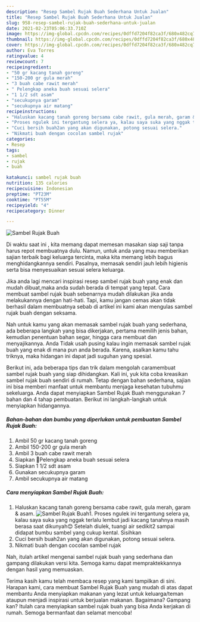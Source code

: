 ```yaml
---
description: "Resep Sambel Rujak Buah Sederhana Untuk Jualan"
title: "Resep Sambel Rujak Buah Sederhana Untuk Jualan"
slug: 958-resep-sambel-rujak-buah-sederhana-untuk-jualan
date: 2021-02-23T05:06:33.710Z
image: https://img-global.cpcdn.com/recipes/0dffd7204f82ca3f/680x482cq70/sambel-rujak-buah-foto-resep-utama.jpg
thumbnail: https://img-global.cpcdn.com/recipes/0dffd7204f82ca3f/680x482cq70/sambel-rujak-buah-foto-resep-utama.jpg
cover: https://img-global.cpcdn.com/recipes/0dffd7204f82ca3f/680x482cq70/sambel-rujak-buah-foto-resep-utama.jpg
author: Eva Torres
ratingvalue: 4
reviewcount: 7
recipeingredient:
- "50 gr kacang tanah goreng"
- "150-200 gr gula merah"
- "3 buah cabe rawit merah"
- " Pelengkap aneka buah sesuai selera"
- "1 1/2 sdt asam"
- "secukupnya garam"
- "secukupnya air matang"
recipeinstructions:
- "Haluskan kacang tanah goreng bersama cabe rawit, gula merah, garam &amp; asam."
- "Proses ngulek ini tergantung selera ya, kalau saya suka yang nggak terlalu lembut jadi kacang tanahnya masih berasa saat dikunyah😊 Setelah diulek, tuangi air sedikit2 sampai didapat bumbu sambel yang cukup kental. Sisihkan"
- "Cuci bersih buah2an yang akan digunakan, potong sesuai selera."
- "Nikmati buah dengan cocolan sambel rujak"
categories:
- Resep
tags:
- sambel
- rujak
- buah

katakunci: sambel rujak buah 
nutrition: 135 calories
recipecuisine: Indonesian
preptime: "PT23M"
cooktime: "PT55M"
recipeyield: "4"
recipecategory: Dinner

---
```



![Sambel Rujak Buah](https://img-global.cpcdn.com/recipes/0dffd7204f82ca3f/680x482cq70/sambel-rujak-buah-foto-resep-utama.jpg)

Di waktu  saat ini , kita memang dapat memesan masakan siap saji tanpa harus repot membuatnya dulu. Namun, untuk anda yang mau memberikan sajian terbaik bagi keluarga tercinta, maka kita memang lebih bagus menghidangkannya sendiri. Pasalnya, memasak sendiri jauh lebih higienis serta bisa menyesuaikan sesuai selera keluarga.

Jika anda lagi mencari inspirasi resep sambel rujak buah yang enak dan mudah dibuat,maka anda sudah berada di tempat yang tepat. Cara membuat sambel rujak buah  sebenarnya mudah dilakukan jika anda melakukannya dengan hati-hati. Tapi, kamu jangan cemas akan tidak berhasil dalam membuatnya 
sebab di artikel ini kami akan mengulas sambel rujak buah dengan seksama.  



Nah untuk kamu yang akan memasak sambel rujak buah yang sederhana, ada beberapa langkah yang bisa dikerjakan, pertama memilih jenis bahan, kemudian penentuan bahan segar, hingga cara membuat dan menyajikannya. Anda Tidak usah pusing kalau ingin memasak sambel rujak buah yang enak di mana pun anda berada. Karena, asalkan kamu  tahu triknya, maka hidangan ini dapat jadi suguhan yang spesial.

Berikut ini, ada beberapa tips dan trik dalam mengolah caramembuat sambel rujak buah yang siap dihidangkan. Kali ini, yuk kita coba kreasikan sambel rujak buah sendiri di rumah. Tetap dengan bahan sederhana, sajian ini bisa memberi manfaat untuk membantu menjaga kesehatan tubuhmu sekeluarga. Anda dapat menyiapkan Sambel Rujak Buah menggunakan 7 bahan dan 4 tahap pembuatan. Berikut ini langkah-langkah untuk menyiapkan hidangannya.

<!--inarticleads1-->

##### Bahan-bahan dan bumbu yang diperlukan untuk pembuatan Sambel Rujak Buah:

1. Ambil 50 gr kacang tanah goreng
1. Ambil 150-200 gr gula merah
1. Ambil 3 buah cabe rawit merah
1. Siapkan  🍒Pelengkap aneka buah sesuai selera
1. Siapkan 1 1/2 sdt asam
1. Gunakan secukupnya garam
1. Ambil secukupnya air matang




<!--inarticleads2-->

##### Cara menyiapkan Sambel Rujak Buah:

1. Haluskan kacang tanah goreng bersama cabe rawit, gula merah, garam &amp; asam.
<img src="https://img-global.cpcdn.com/steps/351744c6f5c78a7e/160x128cq70/sambel-rujak-buah-langkah-memasak-1-foto.jpg" alt="Sambel Rujak Buah">1. Proses ngulek ini tergantung selera ya, kalau saya suka yang nggak terlalu lembut jadi kacang tanahnya masih berasa saat dikunyah😊 Setelah diulek, tuangi air sedikit2 sampai didapat bumbu sambel yang cukup kental. Sisihkan
1. Cuci bersih buah2an yang akan digunakan, potong sesuai selera.
1. Nikmati buah dengan cocolan sambel rujak




Nah, itulah artikel mengenai  sambel rujak buah  yang sederhana dan gampang dilakukan versi kita. Semoga kamu dapat mempraktekkannya dengan hasil yang memuaskan. 

Terima kasih kamu telah membaca resep yang kami tampilkan di sini. Harapan kami, cara membuat  Sambel Rujak Buah yang mudah di atas dapat membantu Anda menyiapkan makanan yang lezat untuk keluarga/teman ataupun menjadi inspirasi untuk berjualan makanan. Bagaimana? Gampang kan? Itulah cara menyiapkan sambel rujak buah yang bisa Anda kerjakan di rumah. Semoga bermanfaat dan selamat mencoba!

